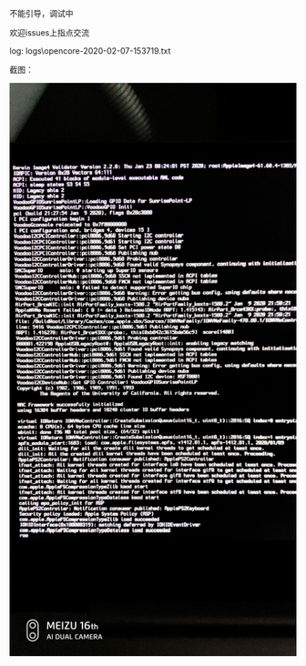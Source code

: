 不能引导，调试中

欢迎issues上指点交流

log: logs\opencore-2020-02-07-153719.txt

截图：

![错误](./snapshots/P00215-172738.jpg)
